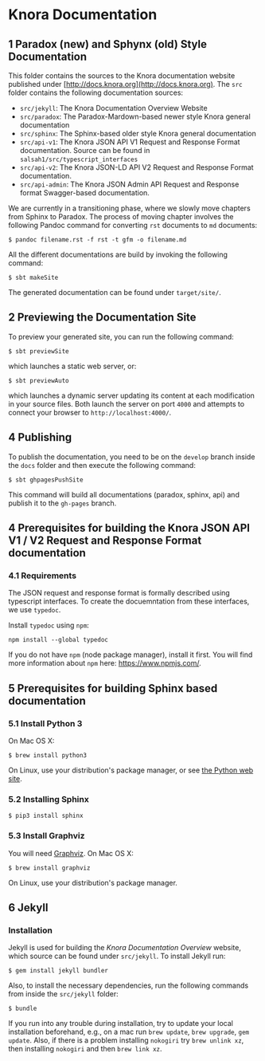 # Knora Documentation

## 1 Paradox (new) and Sphynx (old) Style Documentation

This folder contains the sources to the Knora documentation website published under
[http://docs.knora.org](http://docs.knora.org). The `src` folder contains the following documentation sources:

 - `src/jekyll`: The Knora Documentation Overview Website
 - `src/paradox`: The Paradox-Mardown-based newer style Knora general documentation
 - `src/sphinx`: The Sphinx-based older style Knora general documentation
 - `src/api-v1`: The Knora JSON API V1 Request and Response Format documentation. Source can be found in `salsah1/src/typescript_interfaces`
 - `src/api-v2`: The Knora JSON-LD API V2 Request and Response Format documentation.
 - `src/api-admin`: The Knora JSON Admin API Request and Response format Swagger-based documentation.

We are currently in a transitioning phase, where we slowly move chapters from Sphinx to Paradox. The process of 
moving chapter involves the following Pandoc command for converting `rst` documents to `md` documents:

```
$ pandoc filename.rst -f rst -t gfm -o filename.md
```

All the different documentations are build by invoking the following command:

```
$ sbt makeSite
```

The generated documentation can be found under `target/site/`.

## 2 Previewing the Documentation Site

To preview your generated site, you can run the following command:

```
$ sbt previewSite
```

which launches a static web server, or:

```
$ sbt previewAuto
```

which launches a dynamic server updating its content at each modification in your source files. Both launch the server
on port `4000` and attempts to connect your browser to `http://localhost:4000/`. 

## 4 Publishing

To publish the documentation, you need to be on the `develop` branch inside the `docs` folder and then execute the following
command:

```
$ sbt ghpagesPushSite
```

This command will build all documentations (paradox, sphinx, api) and publish it to the `gh-pages`
branch.

## 4 Prerequisites for building the Knora JSON API V1 / V2 Request and Response Format documentation

### 4.1 Requirements

The JSON request and response format is formally described using typescript interfaces. To create the docuemntation from these interfaces, we use `typedoc`.

Install `typedoc` using `npm`:

```
npm install --global typedoc    
```

If you do not have `npm` (node package manager), install it first. You will find more information about `npm` here: <https://www.npmjs.com/>.

## 5 Prerequisites for building Sphinx based documentation

### 5.1 Install Python 3 ##

On Mac OS X:

```
$ brew install python3
```

On Linux, use your distribution's package manager, or see [the Python web site](https://www.python.org).

### 5.2 Installing Sphinx ##

```
$ pip3 install sphinx
```

### 5.3 Install Graphviz ##

You will need [Graphviz](http://www.graphviz.org/). On Mac OS X:

```
$ brew install graphviz
```

On Linux, use your distribution's package manager.

## 6 Jekyll

### Installation

Jekyll is used for building the *Knora Documentation Overview* website, which source can be found under `src/jekyll`. To
install Jekyll run:

```
$ gem install jekyll bundler
```

Also, to install the necessary dependencies, run the following commands from inside the `src/jekyll` folder:

```
$ bundle
```

If you run into any trouble during installation, try to update your local installation beforehand, e.g., on a mac
run `brew update`, `brew upgrade`, `gem update`. Also, if there is a problem installing `nokogiri` try `brew unlink xz`,
then installing `nokogiri` and then `brew link xz`.
